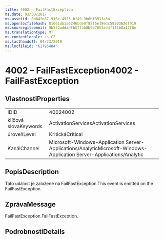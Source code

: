 ```yaml
---
title: 4002 – FailFastException
ms.date: 03/30/2017
ms.assetid: 8b84fe87-916c-4923-bf49-9b6bf391fa34
ms.openlocfilehash: 81061db1a6246bde0f82f5e19edc5950362df919
ms.sourcegitcommit: 9b552addadfb57fab0b9e7852ed4f1f1b8a42f8e
ms.translationtype: MT
ms.contentlocale: cs-CZ
ms.lasthandoff: 04/23/2019
ms.locfileid: "61796484"
---
```

# <a name="4002---failfastexception"></a><span data-ttu-id="56af2-102">4002 – FailFastException</span><span class="sxs-lookup"><span data-stu-id="56af2-102">4002 - FailFastException</span></span>
## <a name="properties"></a><span data-ttu-id="56af2-103">Vlastnosti</span><span class="sxs-lookup"><span data-stu-id="56af2-103">Properties</span></span>  
  
|||  
|-|-|  
|<span data-ttu-id="56af2-104">ID</span><span class="sxs-lookup"><span data-stu-id="56af2-104">ID</span></span>|<span data-ttu-id="56af2-105">4002</span><span class="sxs-lookup"><span data-stu-id="56af2-105">4002</span></span>|  
|<span data-ttu-id="56af2-106">klíčová slova</span><span class="sxs-lookup"><span data-stu-id="56af2-106">Keywords</span></span>|<span data-ttu-id="56af2-107">ActivationServices</span><span class="sxs-lookup"><span data-stu-id="56af2-107">ActivationServices</span></span>|  
|<span data-ttu-id="56af2-108">úroveň</span><span class="sxs-lookup"><span data-stu-id="56af2-108">Level</span></span>|<span data-ttu-id="56af2-109">Kritická</span><span class="sxs-lookup"><span data-stu-id="56af2-109">Critical</span></span>|  
|<span data-ttu-id="56af2-110">Kanál</span><span class="sxs-lookup"><span data-stu-id="56af2-110">Channel</span></span>|<span data-ttu-id="56af2-111">Microsoft-Windows-Application Server-Applications/Analytic</span><span class="sxs-lookup"><span data-stu-id="56af2-111">Microsoft-Windows-Application Server-Applications/Analytic</span></span>|  
  
## <a name="description"></a><span data-ttu-id="56af2-112">Popis</span><span class="sxs-lookup"><span data-stu-id="56af2-112">Description</span></span>  
 <span data-ttu-id="56af2-113">Tato událost je založené na FailFastException.</span><span class="sxs-lookup"><span data-stu-id="56af2-113">This event is emitted on the FailFastException.</span></span>  
  
## <a name="message"></a><span data-ttu-id="56af2-114">Zpráva</span><span class="sxs-lookup"><span data-stu-id="56af2-114">Message</span></span>  
 <span data-ttu-id="56af2-115">FailFastException.</span><span class="sxs-lookup"><span data-stu-id="56af2-115">FailFastException.</span></span>  
  
## <a name="details"></a><span data-ttu-id="56af2-116">Podrobnosti</span><span class="sxs-lookup"><span data-stu-id="56af2-116">Details</span></span>
